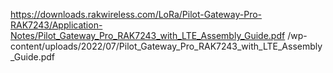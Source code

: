 https://downloads.rakwireless.com/LoRa/Pilot-Gateway-Pro-RAK7243/Application-Notes/Pilot_Gateway_Pro_RAK7243_with_LTE_Assembly_Guide.pdf
/wp-content/uploads/2022/07/Pilot_Gateway_Pro_RAK7243_with_LTE_Assembly_Guide.pdf
